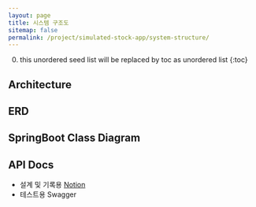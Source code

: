 ```yaml
---
layout: page
title: 시스템 구조도
sitemap: false
permalink: /project/simulated-stock-app/system-structure/
---
```

0. this unordered seed list will be replaced by toc as unordered list
{:toc}

<head>
  <style>
    a::after {
      display: none;  
    }
  </style>
</head>

## Architecture

## ERD

## SpringBoot Class Diagram

## API Docs
- 설계 및 기록용 [Notion](https://keen-tarsal-f3c.notion.site/API-Docs-4dcd35b711d74b60ab57dbf51159a565)
- 테스트용 Swagger

